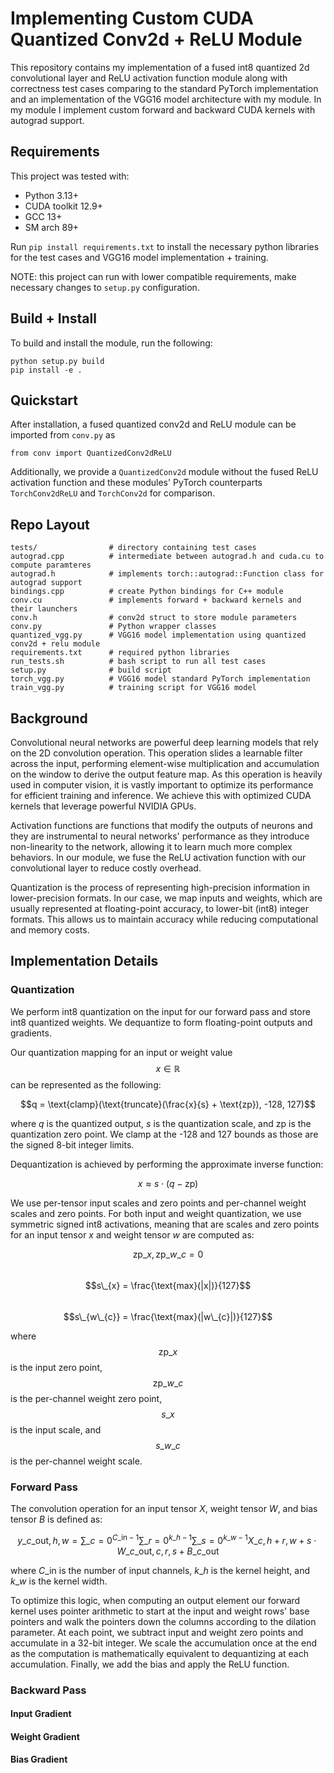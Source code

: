 # Implementing Custom CUDA Quantized Conv2d + ReLU Module

This repository contains my implementation of a fused int8 quantized 2d convolutional layer and ReLU activation function module along with correctness test cases comparing to the standard PyTorch implementation and an implementation of the VGG16 model architecture with my module. In my module I implement custom forward and backward CUDA kernels with autograd support.

## Requirements

This project was tested with:
- Python 3.13+
- CUDA toolkit 12.9+
- GCC 13+
- SM arch 89+

Run `pip install requirements.txt` to install the necessary python libraries for the test cases and VGG16 model implementation + training.

NOTE: this project can run with lower compatible requirements, make necessary changes to `setup.py` configuration. 

## Build + Install

To build and install the module, run the following:
```
python setup.py build
pip install -e .
```

## Quickstart

After installation, a fused quantized conv2d and ReLU module can be imported from `conv.py` as
```
from conv import QuantizedConv2dReLU
```

Additionally, we provide a `QuantizedConv2d` module without the fused ReLU activation function and these modules' PyTorch counterparts `TorchConv2dReLU` and `TorchConv2d` for comparison.

## Repo Layout
```
tests/                # directory containing test cases
autograd.cpp          # intermediate between autograd.h and cuda.cu to compute paramteres
autograd.h            # implements torch::autograd::Function class for autograd support
bindings.cpp          # create Python bindings for C++ module
conv.cu               # implements forward + backward kernels and their launchers
conv.h                # conv2d struct to store module parameters
conv.py               # Python wrapper classes
quantized_vgg.py      # VGG16 model implementation using quantized conv2d + relu module
requirements.txt      # required python libraries
run_tests.sh          # bash script to run all test cases
setup.py              # build script
torch_vgg.py          # VGG16 model standard PyTorch implementation
train_vgg.py          # training script for VGG16 model
```

## Background

Convolutional neural networks are powerful deep learning models that rely on the 2D convolution operation. This operation slides a learnable filter across the input, performing element-wise multiplication and accumulation on the window to derive the output feature map. As this operation is heavily used in computer vision, it is vastly important to optimize its performance for efficient training and inference. We achieve this with optimized CUDA kernels that leverage powerful NVIDIA GPUs.

Activation functions are functions that modify the outputs of neurons and they are instrumental to neural networks' performance as they introduce non-linearity to the network, allowing it to learn much more complex behaviors. In our module, we fuse the ReLU activation function with our convolutional layer to reduce costly overhead.

Quantization is the process of representing high-precision information in lower-precision formats. In our case, we map inputs and weights, which are usually represented at floating-point accuracy, to lower-bit (int8) integer formats. This allows us to maintain accuracy while reducing computational and memory costs.

## Implementation Details

### Quantization

We perform int8 quantization on the input for our forward pass and store int8 quantized weights. We dequantize to form floating-point outputs and gradients.

Our quantization mapping for an input or weight value $$x \in \mathbb{R}$$ can be represented as the following:

$$q = \text{clamp}(\text{truncate}(\frac{x}{s} + \text{zp}), -128, 127)$$

where $q$ is the quantized output, $s$ is the quantization scale, and $\text{zp}$ is the quantization zero point. We clamp at the -128 and 127 bounds as those are the signed 8-bit integer limits.

Dequantization is achieved by performing the approximate inverse function:

$$x \approx s \cdot (q - \text{zp})$$

We use per-tensor input scales and zero points and per-channel weight scales and zero points. For both input and weight quantization, we use symmetric signed int8 activations, meaning that are scales and zero points for an input tensor $x$ and weight tensor $w$ are computed as:

$$\text{zp}\_{x}, \text{zp}\_{w\_{c}} = 0$$<br>
$$s\_{x} = \frac{\text{max}(|x|)}{127}$$<br>
$$s\_{w\_{c}} = \frac{\text{max}(|w\_{c}|)}{127}$$

where $$\text{zp}\_{x}$$ is the input zero point, $$\text{zp}\_{w\_{c}}$$ is the per-channel weight zero point, $$s\_{x}$$ is the input scale, and $$s\_{w\_{c}}$$ is the per-channel weight scale.

### Forward Pass

The convolution operation for an input tensor $X$, weight tensor $W$, and bias tensor $B$ is defined as:

$$y\_{c\_{\text{out}}, h, w} = \sum\_{c=0}^{C\_{\text{in}} - 1} \sum\_{r=0}^{k\_{h} - 1} \sum\_{s=0}^{k\_{w} - 1} X\_{c, h+r, w+s} \cdot W\_{c\_{\text{out}}, c, r, s} + B\_{c\_{\text{out}}}$$

where $C\_{\text{in}}$ is the number of input channels, $k\_{h}$ is the kernel height, and $k\_{w}$ is the kernel width.

To optimize this logic, when computing an output element our forward kernel uses pointer arithmetic to start at the input and weight rows' base pointers and walk the pointers down the columns according to the dilation parameter. At each point, we subtract input and weight zero points and accumulate in a 32-bit integer. We scale the accumulation once at the end as the computation is mathematically equivalent to dequantizing at each accumulation. Finally, we add the bias and apply the ReLU function.

### Backward Pass

#### Input Gradient



#### Weight Gradient



#### Bias Gradient

